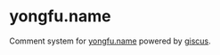 # yongfu.name

Comment system for [yongfu.name](https://yongfu.name) powered by [giscus](https://giscus.app).
